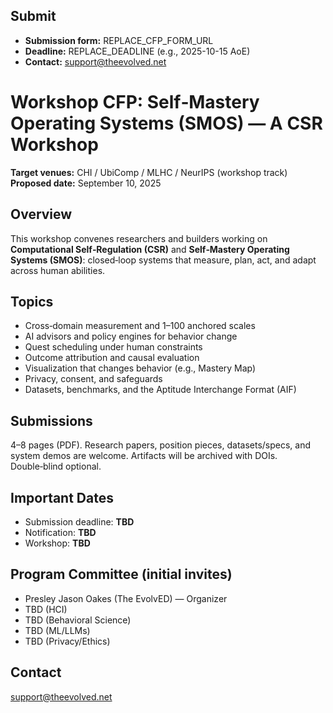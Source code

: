 ## Submit
- **Submission form:** REPLACE_CFP_FORM_URL
- **Deadline:** REPLACE_DEADLINE (e.g., 2025-10-15 AoE)
- **Contact:** support@theevolved.net

# Workshop CFP: Self‑Mastery Operating Systems (SMOS) — A CSR Workshop
**Target venues:** CHI / UbiComp / MLHC / NeurIPS (workshop track)  
**Proposed date:** September 10, 2025

## Overview
This workshop convenes researchers and builders working on **Computational Self‑Regulation (CSR)** and **Self‑Mastery Operating Systems (SMOS)**: closed‑loop systems that measure, plan, act, and adapt across human abilities.

## Topics
- Cross‑domain measurement and 1–100 anchored scales
- AI advisors and policy engines for behavior change
- Quest scheduling under human constraints
- Outcome attribution and causal evaluation
- Visualization that changes behavior (e.g., Mastery Map)
- Privacy, consent, and safeguards
- Datasets, benchmarks, and the Aptitude Interchange Format (AIF)

## Submissions
4–8 pages (PDF). Research papers, position pieces, datasets/specs, and system demos are welcome. Artifacts will be archived with DOIs. Double‑blind optional.

## Important Dates
- Submission deadline: **TBD**
- Notification: **TBD**
- Workshop: **TBD**

## Program Committee (initial invites)
- Presley Jason Oakes (The EvolvED) — Organizer
- TBD (HCI)
- TBD (Behavioral Science)
- TBD (ML/LLMs)
- TBD (Privacy/Ethics)

## Contact
support@theevolved.net
